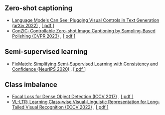 
## Zero-shot captioning
- [Language Models Can See: Plugging Visual Controls in Text Generation  (arXiv 2022)](https://arxiv.org/ftp/arxiv/papers/2001/2001.07685.pdf) , 
[[ pdf ]](https://github.com/hyeda1/Paper_review/blob/main/Zero-shot%20captioning/%EB%85%BC%EB%AC%B8%EC%A0%95%EB%A6%AC_Language%20Models%20Can%20See_%20Plugging%20Visual%20Controls%20in%20Text%20Generation.pdf)
- [ConZIC: Controllable Zero-shot Image Captioning by Sampling-Based Polishing (CVPR 2023)](https://arxiv.org/ftp/arxiv/papers/2001/2001.07685.pdf) , [[ pdf ]](file:///C:/Users/82103/Desktop/%EC%83%88%20%ED%8F%B4%EB%8D%94%20(2)/ConZIC_%20Controllable%20Zero-shot%20Image%20Captioning%20by%20Sampling-Based%20Polishing.pdf)


## Semi-supervised learning
- [FixMatch: Simplifying Semi-Supervised Learning with Consistency and Confidence (NeurIPS 2020)](https://arxiv.org/ftp/arxiv/papers/2001/2001.07685.pdf) , [[ pdf ]](file:///C:/Users/82103/Desktop/%EC%83%88%20%ED%8F%B4%EB%8D%94%20(2)/FixMatch_%20Simplifying%20Semi-Supervised%20Learning%20with%20Consistency%20and%20Confidence%20(1).pdf)


## Class imbalance
- [Focal Loss for Dense Object Detection (ICCV 2017)](https://arxiv.org/ftp/arxiv/papers/2001/2001.07685.pdf) , [[ pdf ]](file:///C:/Users/82103/Desktop/%EC%83%88%20%ED%8F%B4%EB%8D%94%20(2)/Focal%20Loss%20for%20Dense%20Object%20Detection.pdf)
- [VL-LTR: Learning Class-wise Visual-Linguistic Representation for Long-Tailed Visual Recognition (ECCV 2022)](https://arxiv.org/ftp/arxiv/papers/2001/2001.07685.pdf) , [[ pdf ]](file:///C:/Users/82103/Desktop/%EC%83%88%20%ED%8F%B4%EB%8D%94%20(2)/VL-LTR_%20Learning%20Class-wise%20Visual-Linguistic%20Representation%20for%20Long-Tailed%20Visual%20Recognition%20(1).pdf)


